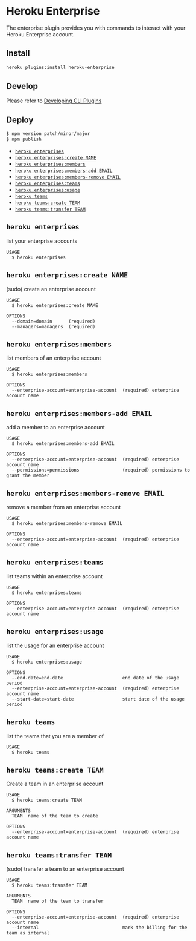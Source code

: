 # Heroku Enterprise
The enterprise plugin provides you with commands to interact with your Heroku
Enterprise account.

## Install

```sh
heroku plugins:install heroku-enterprise
```

## Develop
Please refer to [Developing CLI Plugins](https://devcenter.heroku.com/articles/developing-cli-plugins)

## Deploy

```sh
$ npm version patch/minor/major
$ npm publish
```

<!-- commands -->
* [`heroku enterprises`](#heroku-enterprises)
* [`heroku enterprises:create NAME`](#heroku-enterprisescreate-name)
* [`heroku enterprises:members`](#heroku-enterprisesmembers)
* [`heroku enterprises:members-add EMAIL`](#heroku-enterprisesmembers-add-email)
* [`heroku enterprises:members-remove EMAIL`](#heroku-enterprisesmembers-remove-email)
* [`heroku enterprises:teams`](#heroku-enterprisesteams)
* [`heroku enterprises:usage`](#heroku-enterprisesusage)
* [`heroku teams`](#heroku-teams)
* [`heroku teams:create TEAM`](#heroku-teamscreate-team)
* [`heroku teams:transfer TEAM`](#heroku-teamstransfer-team)

## `heroku enterprises`

list your enterprise accounts

```
USAGE
  $ heroku enterprises
```

## `heroku enterprises:create NAME`

(sudo) create an enterprise account

```
USAGE
  $ heroku enterprises:create NAME

OPTIONS
  --domain=domain      (required)
  --managers=managers  (required)
```

## `heroku enterprises:members`

list members of an enterprise account

```
USAGE
  $ heroku enterprises:members

OPTIONS
  --enterprise-account=enterprise-account  (required) enterprise account name
```

## `heroku enterprises:members-add EMAIL`

add a member to an enterprise account

```
USAGE
  $ heroku enterprises:members-add EMAIL

OPTIONS
  --enterprise-account=enterprise-account  (required) enterprise account name
  --permissions=permissions                (required) permissions to grant the member
```

## `heroku enterprises:members-remove EMAIL`

remove a member from an enterprise account

```
USAGE
  $ heroku enterprises:members-remove EMAIL

OPTIONS
  --enterprise-account=enterprise-account  (required) enterprise account name
```

## `heroku enterprises:teams`

list teams within an enterprise account

```
USAGE
  $ heroku enterprises:teams

OPTIONS
  --enterprise-account=enterprise-account  (required) enterprise account name
```

## `heroku enterprises:usage`

list the usage for an enterprise account

```
USAGE
  $ heroku enterprises:usage

OPTIONS
  --end-date=end-date                      end date of the usage period
  --enterprise-account=enterprise-account  (required) enterprise account name
  --start-date=start-date                  start date of the usage period
```

## `heroku teams`

list the teams that you are a member of

```
USAGE
  $ heroku teams
```

## `heroku teams:create TEAM`

Create a team in an enterprise account

```
USAGE
  $ heroku teams:create TEAM

ARGUMENTS
  TEAM  name of the team to create

OPTIONS
  --enterprise-account=enterprise-account  (required) enterprise account name
```

## `heroku teams:transfer TEAM`

(sudo) transfer a team to an enterprise account

```
USAGE
  $ heroku teams:transfer TEAM

ARGUMENTS
  TEAM  name of the team to transfer

OPTIONS
  --enterprise-account=enterprise-account  (required) enterprise account name
  --internal                               mark the billing for the team as internal
```
<!-- commandsstop -->
